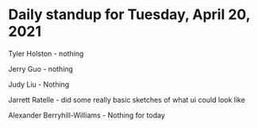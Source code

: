 # Daily standup for Tuesday, April 20, 2021

Tyler Holston - nothing

Jerry Guo - nothing

Judy Liu - Nothing

Jarrett Ratelle - did some really basic sketches of what ui could look like

Alexander Berryhill-Williams - Nothing for today